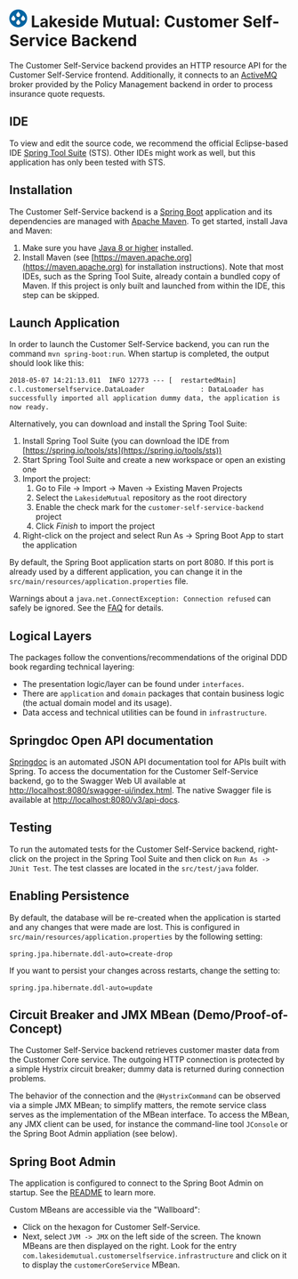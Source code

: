# ![Lakeside Mutual Logo](../resources/logo-32x32.png) Lakeside Mutual: Customer Self-Service Backend

The Customer Self-Service backend provides an HTTP resource API for the Customer Self-Service frontend. Additionally, it connects
to an [ActiveMQ](http://activemq.apache.org/) broker provided by the Policy Management backend in order to process insurance quote
requests.

## IDE 

To view and edit the source code, we recommend the official Eclipse-based IDE [Spring Tool Suite](https://spring.io/tools/sts) (STS). Other IDEs might work as well, but this application has only been tested with STS.

## Installation

The Customer Self-Service backend is a [Spring Boot](https://projects.spring.io/spring-boot/) application and its dependencies are managed with [Apache Maven](https://maven.apache.org/). To get started, install Java and Maven:

1. Make sure you have [Java 8 or higher](https://adoptium.net/) installed.
2. Install Maven (see [https://maven.apache.org](https://maven.apache.org) for installation instructions). Note that most IDEs, such as the Spring Tool Suite, already contain a bundled copy of Maven. If this project is only built and launched from within the IDE, this step can be skipped.

## Launch Application

In order to launch the Customer Self-Service backend, you can run the command `mvn spring-boot:run`. When startup is completed, the output should look like this:

```
2018-05-07 14:21:13.011  INFO 12773 --- [  restartedMain] c.l.customerselfservice.DataLoader              : DataLoader has successfully imported all application dummy data, the application is now ready.
``` 

Alternatively, you can download and install the Spring Tool Suite: <!-- Above we say that we recommend STS as IDE, partial contradiction? -->

1. Install Spring Tool Suite (you can download the IDE from [https://spring.io/tools/sts](https://spring.io/tools/sts))
2. Start Spring Tool Suite and create a new workspace or open an existing one
3. Import the project:<br>
      1. Go to File -> Import -> Maven -> Existing Maven Projects
      2. Select the `LakesideMutual` repository as the root directory
      3. Enable the check mark for the `customer-self-service-backend` project
      4. Click *Finish* to import the project
4. Right-click on the project and select Run As -> Spring Boot App to start the application

By default, the Spring Boot application starts on port 8080. If this port is already used by a different application, you can change it in the 
`src/main/resources/application.properties` file.

Warnings about a `java.net.ConnectException: Connection refused` can safely be ignored. See the [FAQ](../FAQ.md#im-getting-a-connection-refused-connect-exception-on-startup) for details.

## Logical Layers
The packages follow the conventions/recommendations of the original DDD book regarding technical layering:

* The presentation logic/layer can be found under `interfaces`. 
* There are `application` and `domain` packages that contain business logic (the actual domain model and its usage).
* Data access and technical utilities can be found in `infrastructure`.

## Springdoc Open API documentation
[Springdoc](https://springdoc.org/) is an automated JSON API documentation tool for APIs built with Spring.
To access the documentation for the Customer Self-Service backend, go to the Swagger Web UI available at [http://localhost:8080/swagger-ui/index.html](http://localhost:8080/swagger-ui/index.html). The native Swagger file is available at [http://localhost:8080/v3/api-docs](http://localhost:8080/v3/api-docs).

## Testing
To run the automated tests for the Customer Self-Service backend, right-click on the project in the Spring Tool 
Suite and then click on `Run As -> JUnit Test`. The test classes are located in the `src/test/java` folder.

## Enabling Persistence
By default, the database will be re-created when the application is started and any changes that were made are lost. This is configured in `src/main/resources/application.properties` by the following setting:

```
spring.jpa.hibernate.ddl-auto=create-drop
```
If you want to persist your changes across restarts, change the setting to:
```
spring.jpa.hibernate.ddl-auto=update
```

<!-- ZIO4STX: pls review this text and the implementation. Feel free to revise. Thanks! -->

## Circuit Breaker and JMX MBean (Demo/Proof-of-Concept)
The Customer Self-Service backend retrieves customer master data from the Customer Core service. The outgoing HTTP connection is protected by a simple Hystrix circuit breaker; dummy data is returned during connection problems.

The behavior of the connection and the `@HystrixCommand` can be observed via a simple JMX MBean; to simplify matters, the remote service class serves as the implementation of the MBean interface. To access the MBean, any JMX client can be used, for instance the command-line tool `JConsole` or the Spring Boot Admin appliation (see below).

## Spring Boot Admin
The application is configured to connect to the Spring Boot Admin on startup. See the [README](../spring-boot-admin/README.md#how-it-works) to learn more. 

Custom MBeans are accessible via the "Wallboard": 

* Click on the hexagon for Customer Self-Service. 
* Next,  select `JVM -> JMX` on the left side of the screen. The known MBeans are then displayed on the right. Look for the entry `com.lakesidemutual.customerselfservice.infrastructure` and click on it to display the `customerCoreService` MBean.
